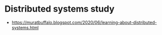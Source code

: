 Distributed systems study
=========================

 - https://muratbuffalo.blogspot.com/2020/06/learning-about-distributed-systems.html